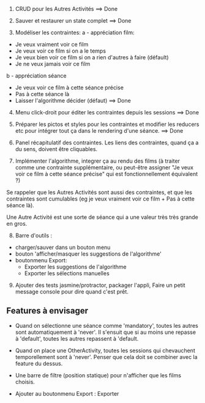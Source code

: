 1. CRUD pour les Autres Activités
==> Done

2. Sauver et restaurer un state complet
==> Done

3. Modéliser les contraintes:
a - appréciation film:
- Je veux vraiment voir ce film
- Je veux voir ce film si on a le temps
- Je veux bien voir ce film si on a rien d'autres à faire (défault)
- Je ne veux jamais voir ce film

b - appréciation séance
- Je veux voir ce film à cette séance précise
- Pas à cette séance là
- Laisser l'algorithme décider (défaut)
==> Done

4. Menu click-droit pour éditer les contraintes depuis les 
  sessions
==> Done

5. Préparer les pictos et styles pour les contraintes et 
  modifier les reducers etc pour intégrer tout ça dans le rendering
  d'une séance.
==> Done

6. Panel récapitulatif des contraintes.
  Les liens des contraintes, quand ça a du sens, doivent
  être cliquables.

7. Implémenter l'algorithme, integrer ça au rendu des films
  (à traiter comme une contrainte supplémentaire, ou peut-être
  assigner "Je veux voir ce film à cette séance précise" qui 
  est fonctionnellement équivalent ?)

  Se rappeler que les Autres Activités sont aussi des contraintes, 
  et que les contraintes sont cumulables 
  (eg je veux vraiment voir ce film + Pas à cette séance là).

  Une Autre Activité est une sorte de séance qui a une valeur 
  très très grande en gros.

8. Barre d'outils : 
- charger/sauver dans un bouton menu
- bouton 'afficher/masquer les suggestions de l'algorithme'
- boutonmenu Export: 
  * Exporter les suggestions de l'algorithme
  * Exporter les sélections manuelles

9. Ajouter des tests jasmine/protractor,
  packager l'appli,
  Faire un petit message console pour dire quand c'est prêt.


## Features à envisager

- Quand on sélectionne une séance comme 'mandatory', 
  toutes les autres sont automatiquement à 'never'.
  Il s'ensuit que si au moins une repasse à 'default', 
  toutes les autres repassent à 'default.

- Quand on place une OtherActivity, toutes les sessions
  qui chevauchent temporellement sont à 'never'. 
  Penser que cela doit se combiner avec la feature du 
  dessus.

- Une barre de filtre (position statique) pour n'afficher
  que les films choisis.

- Ajouter au boutonmenu Export : Exporter
